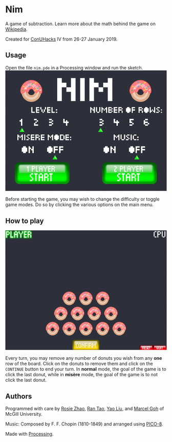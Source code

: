 # Nim
A game of subtraction. Learn more about the math behind the game on [Wikipedia](https://en.wikipedia.org/wiki/Nim).  

Created for [ConUHacks](https://conuhacks.io) IV from 26-27 January 2019.

## Usage
Open the file `nim.pde` in a Processing window and run the sketch.  
![menu-screen](/media/menu_screen.png)

Before starting the game, you may wish to change the difficulty or toggle game modes. Do so by clicking the various options on the main menu.

## How to play
![game-screen](/media/game_screen.png)

Every turn, you may remove any number of donuts you wish from any __one__ row of the board. Click on the donuts to remove them and click on the `CONTINUE` button to end your turn. In __normal__ mode, the goal of the game is to click the last donut, while in __misère__ mode, the goal of the game is to not click the last donut.

## Authors
Programmed with care by [Rosie Zhao](https://github.com/rosieyzh), [Ran Tao](https://github.com/generantao), [Yao Liu](https://github.com/yolu16), and [Marcel Goh](https://github.com/marcelgoh) of McGill University.  

Music: Composed by F. F. Chopin (1810-1849) and arranged using [PICO-8](https://www.lexaloffle.com/pico-8.php).  

Made with [Processing](https://processing.org).